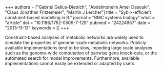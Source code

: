 +++
authors = ["Gabriel Gelius-Dietrich", "Abdelmoneim Amer Desouki", "Claus Jonathan Fritzemeier", "Martin J Lercher"]
title = "Sybil--efficient constraint-based modelling in R."
journal = "BMC systems biology"
what = "article"
doi = "10.1186/1752-0509-7-125"
pubmed = "24224957"
date = "2013-11-13"
keywords = []
+++

Constraint-based analyses of metabolic networks are widely used to simulate the properties of genome-scale metabolic networks. Publicly available implementations tend to be slow, impeding large scale analyses such as the genome-wide computation of pairwise gene knock-outs, or the automated search for model improvements. Furthermore, available implementations cannot easily be extended or adapted by users.